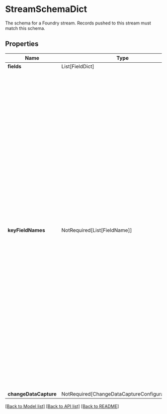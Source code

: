# StreamSchemaDict

The schema for a Foundry stream. Records pushed to this stream must match this schema.


## Properties
| Name | Type | Required | Description |
| ------------ | ------------- | ------------- | ------------- |
**fields** | List[FieldDict] | Yes |  |
**keyFieldNames** | NotRequired[List[FieldName]] | No | The names of the fields to be used as keys for partitioning records. These key fields are used to group all records with the same key into the same partition, to guarantee processing order of grouped records. These keys are not meant to uniquely identify records, and do not by themselves deduplicate records. To deduplicate records, provide a change data capture configuration for the schema.  Key fields can only be of the following types: - Boolean - Byte - Date - Decimal - Integer - Long - Short - String - Timestamp  For additional information on keys for Foundry streams, see the [streaming keys](/docs/foundry/building-pipelines/streaming-keys/) user documentation.  |
**changeDataCapture** | NotRequired[ChangeDataCaptureConfigurationDict] | No |  |


[[Back to Model list]](../../../../README.md#models-v2-link) [[Back to API list]](../../../../README.md#apis-v2-link) [[Back to README]](../../../../README.md)
